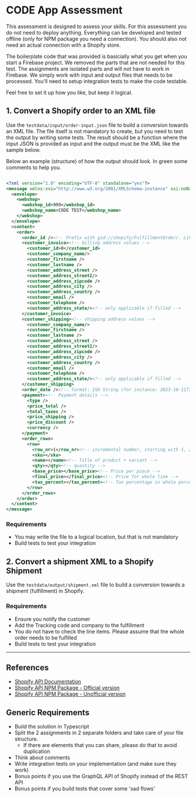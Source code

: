# CODE App Assessment

This assessment is designed to assess your skills. For this assessment you do not need to deploy anything. Everything can be developed and tested offline (only for NPM package you need a connection). You should also not need an actual connection with a Shopify store.

The boilerplate code that was provided is basicially what you get when you start a Firebase project. We removed the parts that are not needed for this test. The assignments are isolated parts and will not have to work in Firebase. We simply work with input and output files that needs to be processed. You'll need to setup integration tests to make the code testable.

Feel free to set it up how you like, but keep it logical.


## 1. Convert a Shopify order to an XML file

Use the `testdata/input/order-input.json` file to build a conversion towards an XML file. The file itself is not mandatory to create, but you need to test the output by writing some tests.
The result should be a function where the input JSON is provided as input and the output must be the XML like the sample below.

Below an example (structure) of how the output should look. In green some comments to help you.

```xml

<?xml version="1.0" encoding="UTF-8" standalone="yes"?>
<message xmlns:xsi="http://www.w3.org/2001/XMLSchema-instance" xsi:noNamespaceSchemaLocation="order_v2.2.xsd">
  <envelope>
    <webshop>
      <webshop_id>999</webshop_id>
      <webshop_name>CODE TEST</webshop_name>
    </webshop>
  </envelope>
  <content>
    <order>
      <order_id /><!-- Prefix with gid://shopify/FulfillmentOrder/. Like gid://shopify/FulfillmentOrder/xxxxx -->
      <customer_invoice><!-- billing address values -->
        <customer_id>0</customer_id>
        <customer_company_name/>
        <customer_firstname />
        <customer_lastname />
        <customer_address_street />
        <customer_address_street2/>
        <customer_address_zipcode />
        <customer_address_city />
        <customer_address_country />
        <customer_email />
        <customer_telephone />
        <customer_address_state/><!-- only applicable if filled -->
      </customer_invoice>
      <customer_shipping><!-- shipping address values -->
        <customer_company_name/>
        <customer_firstname />
        <customer_lastname />
        <customer_address_street />
        <customer_address_street2/>
        <customer_address_zipcode />
        <customer_address_city />
        <customer_address_country />
        <customer_email />
        <customer_telephone />
        <customer_address_state/><!-- only applicable if filled -->
      </customer_shipping>
      <order_date /><!-- format: ISO String (for instance: 2023-10-11T13:32:00.000Z) -->
      <payment><!-- Payment details -->
        <type />
        <price_total />
        <total_taxes />
        <price_shipping />
        <price_discount />
        <currency />
      </payment>
      <order_rows>
        <row>
          <row_nr>1</row_nr><!-- incremental number, starting with 1, 2, 3 etc -->
          <sku></sku>
          <name></name><!-- Title of product + variant -->
          <qty></qty><!-- quantity -->
          <base_price></base_price><!-- Price per piece -->
          <final_price></final_price><!-- Price for whole line -->
          <tax_percent></tax_percent><!-- Tax percentage in whole percents. So 21 for 21% -->
        </row>
      </order_rows>
    </order>
  </content>
</message>
```


### Requirements 

* You may write the file to a logical location, but that is not mandatory
* Build tests to test your integration

## 2. Convert a shipment XML to a Shopify Shipment

Use the `testdata/output/shipment.xml` file to build a conversion towards a shipment (fulfillment) in Shopify.

### Requirements

* Ensure you notify the customer
* Add the Tracking code and company to the fulfillment
* You do not have to check the line items. Please assume that the whole order needs to be fulfilled
* Build tests to test your integration

---

## References

* [Shopify API Documentation](https://shopify.dev/docs/api/admin)
* [Shopify API NPM Package - Official version](https://www.npmjs.com/package/@shopify/shopify-api)
* [Shopify API NPM Package - Unofficial version](https://www.npmjs.com/package/shopify-api-node)

## Generic Requirements

* Build the solution in Typescript
* Split the 2 assignments in 2 separate folders and take care of your file structure. 
    * If there are elements that you can share, please do that to avoid duplication
* Think about comments
* Write integration tests on your implementation (and make sure they work)
* Bonus points if you use the GraphQL API of Shopify instead of the REST API
* Bonus points if you build tests that cover some 'sad flows'
